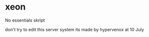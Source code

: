 # xeon
No essentials skript


don't try to edit this server system its made by hypervenox at 10 July
